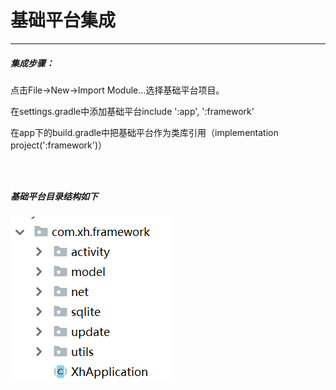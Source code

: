 # **基础平台集成**

---

##### 集成步骤：

点击File-&gt;New-&gt;Import Module...选择基础平台项目。

在settings.gradle中添加基础平台include ':app', ':framework'

在app下的build.gradle中把基础平台作为类库引用（implementation project\(':framework'\)）

```

```

```

```

```

```



##### 基础平台目录结构如下

![](/assets/import.png)

